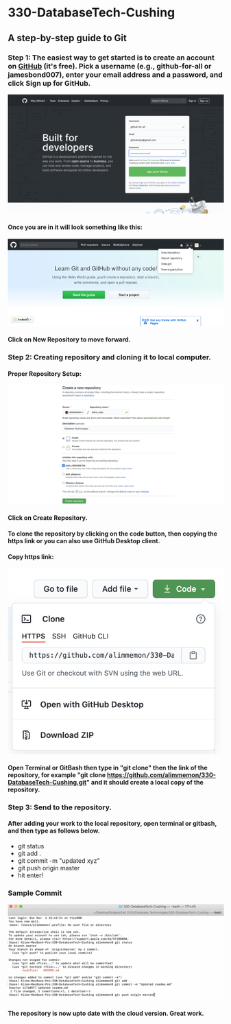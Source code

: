 # 330-DatabaseTech-Cushing

## A step-by-step guide to Git

### Step 1: The easiest way to get started is to create an account on [GitHub](https://github.com/) (it's free). Pick a username (e.g., github-for-all or jamesbond007), enter your email address and a password, and click Sign up for GitHub.

![](https://github.com/alimmemon/330-DatabaseTech-Cushing/blob/master/images/signup.png?raw=true)

#### Once you are in it will look something like this:
![](https://github.com/alimmemon/330-DatabaseTech-Cushing/blob/master/images/firstlook.png?raw=true)

#### Click on New Repository to move forward.

### Step 2: Creating repository and cloning it to local computer.


#### Proper Repository Setup:
![](https://github.com/alimmemon/330-DatabaseTech-Cushing/blob/master/images/createrepo.png?raw=true)

#### Click on Create Repository.

#### To clone the repository by clicking on the code button, then copying the https link or you can also use GitHub Desktop client.

#### Copy https link:
![](https://github.com/alimmemon/330-DatabaseTech-Cushing/blob/master/images/clonerepo.png?raw=true)

#### Open Terminal or GitBash then type in "git clone" then the link of the repository, for example "git clone https://github.com/alimmemon/330-DatabaseTech-Cushing.git" and it should create a local copy of the repository.

### Step 3: Send to the repository.
#### After adding your work to the local repository, open terminal or gitbash, and then type as follows below.
- git status
- git add .
- git commit -m "updated xyz"
- git push origin master
- hit enter!

### Sample Commit
![](https://github.com/alimmemon/330-DatabaseTech-Cushing/blob/master/images/pushrepo.png?raw=true)
#### The repository is now upto date with the cloud version. Great work.
